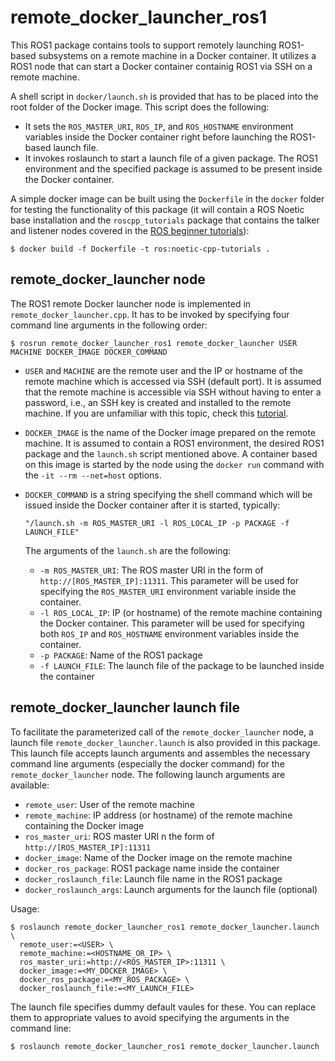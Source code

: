 # remote_docker_launcher_ros1

This ROS1 package contains tools to support remotely launching ROS1-based subsystems on a remote machine in a Docker container. It utilizes a ROS1 node that can start a Docker container containig ROS1 via SSH on a remote machine. 

A shell script in `docker/launch.sh` is provided that has to be placed into the root folder of the Docker image. This script does the following:

- It sets the `ROS_MASTER_URI`, `ROS_IP`, and `ROS_HOSTNAME` environment variables inside the Docker container right before launching the ROS1-based launch file.
- It invokes roslaunch to start a launch file of a given package. The ROS1 environment and the specified package is assumed to be present inside the Docker container.

A simple docker image can be built using the `Dockerfile` in the `docker` folder for testing the functionality of this package (it will contain a ROS Noetic base installation and the `roscpp_tutorials` package that contains the talker and listener nodes covered in the [ROS beginner tutorials](http://wiki.ros.org/ROS/Tutorials/ExaminingPublisherSubscriber)):
```
$ docker build -f Dockerfile -t ros:noetic-cpp-tutorials .
```

## remote_docker_launcher node

The ROS1 remote Docker launcher node is implemented in `remote_docker_launcher.cpp`. It has to be invoked by specifying four command line arguments in the following order:

```
$ rosrun remote_docker_launcher_ros1 remote_docker_launcher USER MACHINE DOCKER_IMAGE DOCKER_COMMAND
```
- `USER` and `MACHINE` are the remote user and the IP or hostname of the remote machine which is accessed via SSH (default port). It is assumed that the remote machine is accessible via SSH without having to enter a password, i.e., an SSH key is created and installed to the remote machine. If you are unfamiliar with this topic, check this [tutorial](https://www.digitalocean.com/community/tutorials/how-to-configure-ssh-key-based-authentication-on-a-linux-server).

- `DOCKER_IMAGE` is the name of the Docker image prepared on the remote machine. It is assumed to contain a ROS1 environment, the desired ROS1 package and the `launch.sh` script mentioned above. A container based on this image is started by the node using the `docker run` command with the `-it --rm --net=host` options.
- `DOCKER_COMMAND` is a string specifying the shell command which will be issued inside the Docker container after it is started, typically:
  ```
  "/launch.sh -m ROS_MASTER_URI -l ROS_LOCAL_IP -p PACKAGE -f LAUNCH_FILE"
  ```
  The arguments of the `launch.sh` are the following:
  - `-m ROS_MASTER_URI`: The ROS master URI in the form of `http://[ROS_MASTER_IP]:11311`. This parameter will be used for specifying the `ROS_MASTER_URI` environment variable inside the container.
  - `-l ROS_LOCAL_IP`: IP (or hostname) of the remote machine containing the Docker container. This parameter will be used for specifying both `ROS_IP` and `ROS_HOSTNAME` environment variables inside the container.
  - `-p PACKAGE`: Name of the ROS1 package
  - `-f LAUNCH_FILE`: The launch file of the package to be launched inside the container

## remote_docker_launcher launch file

To facilitate the parameterized call of the `remote_docker_launcher` node, a launch file `remote_docker_launcher.launch` is also provided in this package. This launch file accepts launch arguments and assembles the necessary command line arguments (especially the docker command) for the `remote_docker_launcher` node. The following launch arguments are available:

- `remote_user`: User of the remote machine
- `remote_machine`: IP address (or hostname) of the remote machine containing the Docker image
- `ros_master_uri`: ROS master URI n the form of `http://[ROS_MASTER_IP]:11311`
- `docker_image`: Name of the Docker image on the remote machine
- `docker_ros_package`: ROS1 package name inside the container
- `docker_roslaunch_file`: Launch file name in the ROS1 package
- `docker_roslaunch_args`: Launch arguments for the launch file (optional)

Usage:
```
$ roslaunch remote_docker_launcher_ros1 remote_docker_launcher.launch \
  remote_user:=<USER> \
  remote_machine:=<HOSTNAME_OR_IP> \
  ros_master_uri:=http://<ROS_MASTER_IP>:11311 \
  docker_image:=<MY_DOCKER_IMAGE> \
  docker_ros_package:=<MY_ROS_PACKAGE> \
  docker_roslaunch_file:=<MY_LAUNCH_FILE>
```

The launch file specifies dummy default vaules for these. You can replace them to appropriate values to avoid specifying the arguments in the command line:
```
$ roslaunch remote_docker_launcher_ros1 remote_docker_launcher.launch
```